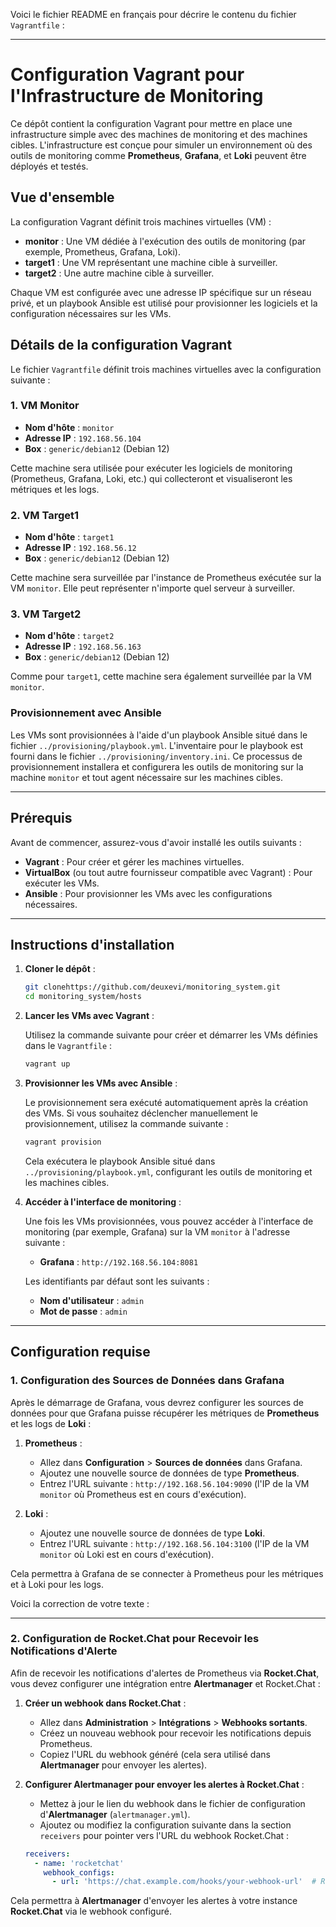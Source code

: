 Voici le fichier README en français pour décrire le contenu du fichier `Vagrantfile` :

---

# Configuration Vagrant pour l'Infrastructure de Monitoring

Ce dépôt contient la configuration Vagrant pour mettre en place une infrastructure simple avec des machines de monitoring et des machines cibles. L'infrastructure est conçue pour simuler un environnement où des outils de monitoring comme **Prometheus**, **Grafana**, et **Loki** peuvent être déployés et testés.

## Vue d'ensemble

La configuration Vagrant définit trois machines virtuelles (VM) :

- **monitor** : Une VM dédiée à l'exécution des outils de monitoring (par exemple, Prometheus, Grafana, Loki).
- **target1** : Une VM représentant une machine cible à surveiller.
- **target2** : Une autre machine cible à surveiller.

Chaque VM est configurée avec une adresse IP spécifique sur un réseau privé, et un playbook Ansible est utilisé pour provisionner les logiciels et la configuration nécessaires sur les VMs.

## Détails de la configuration Vagrant

Le fichier `Vagrantfile` définit trois machines virtuelles avec la configuration suivante :

### 1. VM Monitor
- **Nom d'hôte** : `monitor`
- **Adresse IP** : `192.168.56.104`
- **Box** : `generic/debian12` (Debian 12)
  
Cette machine sera utilisée pour exécuter les logiciels de monitoring (Prometheus, Grafana, Loki, etc.) qui collecteront et visualiseront les métriques et les logs.

### 2. VM Target1
- **Nom d'hôte** : `target1`
- **Adresse IP** : `192.168.56.12`
- **Box** : `generic/debian12` (Debian 12)

Cette machine sera surveillée par l'instance de Prometheus exécutée sur la VM `monitor`. Elle peut représenter n'importe quel serveur à surveiller.

### 3. VM Target2
- **Nom d'hôte** : `target2`
- **Adresse IP** : `192.168.56.163`
- **Box** : `generic/debian12` (Debian 12)

Comme pour `target1`, cette machine sera également surveillée par la VM `monitor`.

### Provisionnement avec Ansible

Les VMs sont provisionnées à l'aide d'un playbook Ansible situé dans le fichier `../provisioning/playbook.yml`. L'inventaire pour le playbook est fourni dans le fichier `../provisioning/inventory.ini`. Ce processus de provisionnement installera et configurera les outils de monitoring sur la machine `monitor` et tout agent nécessaire sur les machines cibles.

---

## Prérequis

Avant de commencer, assurez-vous d'avoir installé les outils suivants :

- **Vagrant** : Pour créer et gérer les machines virtuelles.
- **VirtualBox** (ou tout autre fournisseur compatible avec Vagrant) : Pour exécuter les VMs.
- **Ansible** : Pour provisionner les VMs avec les configurations nécessaires.

---

## Instructions d'installation

1. **Cloner le dépôt** :

   ```bash
   git clonehttps://github.com/deuxevi/monitoring_system.git
   cd monitoring_system/hosts
   ```

2. **Lancer les VMs avec Vagrant** :

   Utilisez la commande suivante pour créer et démarrer les VMs définies dans le `Vagrantfile` :

   ```bash
   vagrant up
   ```

3. **Provisionner les VMs avec Ansible** :

   Le provisionnement sera exécuté automatiquement après la création des VMs. Si vous souhaitez déclencher manuellement le provisionnement, utilisez la commande suivante :

   ```bash
   vagrant provision
   ```

   Cela exécutera le playbook Ansible situé dans `../provisioning/playbook.yml`, configurant les outils de monitoring et les machines cibles.

4. **Accéder à l'interface de monitoring** :

   Une fois les VMs provisionnées, vous pouvez accéder à l'interface de monitoring (par exemple, Grafana) sur la VM `monitor` à l'adresse suivante :

   - **Grafana** : `http://192.168.56.104:8081`

   Les identifiants par défaut sont les suivants :

   - **Nom d'utilisateur** : `admin`
   - **Mot de passe** : `admin`

---

## Configuration requise

### 1. Configuration des Sources de Données dans Grafana

Après le démarrage de Grafana, vous devrez configurer les sources de données pour que Grafana puisse récupérer les métriques de **Prometheus** et les logs de **Loki** :

1. **Prometheus** : 
   - Allez dans **Configuration** > **Sources de données** dans Grafana.
   - Ajoutez une nouvelle source de données de type **Prometheus**.
   - Entrez l'URL suivante : `http://192.168.56.104:9090` (l'IP de la VM `monitor` où Prometheus est en cours d'exécution).
   
2. **Loki** :
   - Ajoutez une nouvelle source de données de type **Loki**.
   - Entrez l'URL suivante : `http://192.168.56.104:3100` (l'IP de la VM `monitor` où Loki est en cours d'exécution).

Cela permettra à Grafana de se connecter à Prometheus pour les métriques et à Loki pour les logs.

Voici la correction de votre texte :

---

### 2. Configuration de Rocket.Chat pour Recevoir les Notifications d'Alerte

Afin de recevoir les notifications d'alertes de Prometheus via **Rocket.Chat**, vous devez configurer une intégration entre **Alertmanager** et Rocket.Chat :

1. **Créer un webhook dans Rocket.Chat** :
   - Allez dans **Administration** > **Intégrations** > **Webhooks sortants**.
   - Créez un nouveau webhook pour recevoir les notifications depuis Prometheus.
   - Copiez l'URL du webhook généré (cela sera utilisé dans **Alertmanager** pour envoyer les alertes).

2. **Configurer Alertmanager pour envoyer les alertes à Rocket.Chat** :
   - Mettez à jour le lien du webhook dans le fichier de configuration d'**Alertmanager** (`alertmanager.yml`).
   - Ajoutez ou modifiez la configuration suivante dans la section `receivers` pour pointer vers l'URL du webhook Rocket.Chat :

   ```yaml
   receivers:
     - name: 'rocketchat'
       webhook_configs:
         - url: 'https://chat.example.com/hooks/your-webhook-url'  # Remplacez par votre URL de webhook Rocket.Chat
   ```

Cela permettra à **Alertmanager** d'envoyer les alertes à votre instance **Rocket.Chat** via le webhook configuré.
